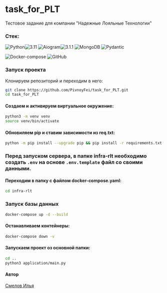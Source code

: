 # task_for_PLT
Тестовое задание для компании "Надежные Лояльные Технологии"

### Стек:
![Python](https://img.shields.io/badge/Python-171515?style=flat-square&logo=Python)![3.11](https://img.shields.io/badge/3.11-blue?style=flat-square&logo=3.11)
![Aiogram](https://img.shields.io/badge/Aiogram-171515?style=flat-square&logo=Aiogram)![3.1.1](https://img.shields.io/badge/3.1.1-blue?style=flat-square&logo=3.1.1)
![MongoDB](https://img.shields.io/badge/PostgreSQL-171515?style=flat-square&logo=MongoDB)
![Pydantic](https://img.shields.io/badge/Pydantic-171515?style=flat-square&logo=Pydantic)

![Docker-compose](https://img.shields.io/badge/Docker--compose-171515?style=flat-square&logo=Docker)
![GitHub](https://img.shields.io/badge/GitHub-171515?style=flat-square&logo=GitHub)


### Запуск проекта
Клонируем репозиторий и переходим в него:
```bash
git clone https://github.com/PivnoyFei/task_for_PLT.git
cd task_for_PLT
```

#### Создаем и активируем виртуальное окружение:
```bash
python3 -m venv venv
source venv/bin/activate
```

#### Обновиляем pip и ставим зависимости из req.txt:
```bash
python -m pip install --upgrade pip && pip install -r requirements.txt
```


### Перед запуском сервера, в папке infra-rlt необходимо создать `.env` на основе `.env.template` файл со своими данными.
#### Переходим в папку с файлом docker-compose.yaml:
```bash
cd infra-rlt
```

### Запуск базы данных
```bash
docker-compose up -d --build
```

#### Останавливаем контейнеры:
```bash
docker-compose down -v
```

#### Запускаем проект оз основной папки:
```bash
cd ..
python3 application/main.py
```

#### Автор
[Смелов Илья](https://github.com/PivnoyFei)

